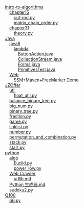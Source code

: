 [intro-to-algorithms](https://github.com/cangsangyuemanlou/codenote/tree/master/intro-to-algorithms)  
&emsp;[chapter15](https://github.com/cangsangyuemanlou/codenote/tree/master/intro-to-algorithms/chapter15)  
&emsp;&emsp;[cut-rod.py](https://github.com/cangsangyuemanlou/codenote/blob/master/intro-to-algorithms/chapter15/cut-rod.py)  
&emsp;&emsp;[matrix_chain_order.py](https://github.com/cangsangyuemanlou/codenote/blob/master/intro-to-algorithms/chapter15/matrix_chain_order.py)  
&emsp;[chapter31](https://github.com/cangsangyuemanlou/codenote/tree/master/intro-to-algorithms/chapter31)  
&emsp;&emsp;[theory.py](https://github.com/cangsangyuemanlou/codenote/blob/master/intro-to-algorithms/chapter31/theory.py)  
[Java](https://github.com/cangsangyuemanlou/codenote/tree/master/Java)  
&emsp;[java8](https://github.com/cangsangyuemanlou/codenote/tree/master/Java/java8)  
&emsp;&emsp;[lambda](https://github.com/cangsangyuemanlou/codenote/tree/master/Java/java8/lambda)  
&emsp;&emsp;&emsp;[ButtonAction.java](https://github.com/cangsangyuemanlou/codenote/blob/master/Java/java8/lambda/ButtonAction.java)  
&emsp;&emsp;&emsp;[CollectionStream.java](https://github.com/cangsangyuemanlou/codenote/blob/master/Java/java8/lambda/CollectionStream.java)  
&emsp;&emsp;&emsp;[Forms.java](https://github.com/cangsangyuemanlou/codenote/blob/master/Java/java8/lambda/Forms.java)  
&emsp;&emsp;&emsp;[PrimitivesTest.java](https://github.com/cangsangyuemanlou/codenote/blob/master/Java/java8/lambda/PrimitivesTest.java)  
&emsp;[Web](https://github.com/cangsangyuemanlou/codenote/tree/master/Java/Web)  
&emsp;&emsp;[SSM+Maven+FreeMarker Demo](https://github.com/cangsangyuemanlou/codenote/tree/master/Java/Web/SSM%2BMaven%2BFreeMarker%20Demo)  
[JZOffer](https://github.com/cangsangyuemanlou/codenote/tree/master/JZOffer)  
&emsp;[util](https://github.com/cangsangyuemanlou/codenote/tree/master/JZOffer/util)  
&emsp;&emsp;[float_util.py](https://github.com/cangsangyuemanlou/codenote/blob/master/JZOffer/util/float_util.py)  
&emsp;[balance_binary_tree.py](https://github.com/cangsangyuemanlou/codenote/blob/master/JZOffer/balance_binary_tree.py)  
&emsp;[big_num.py](https://github.com/cangsangyuemanlou/codenote/blob/master/JZOffer/big_num.py)  
&emsp;[binary_tree.py](https://github.com/cangsangyuemanlou/codenote/blob/master/JZOffer/binary_tree.py)  
&emsp;[fraction.py](https://github.com/cangsangyuemanlou/codenote/blob/master/JZOffer/fraction.py)  
&emsp;[game.py](https://github.com/cangsangyuemanlou/codenote/blob/master/JZOffer/game.py)  
&emsp;[linklist.py](https://github.com/cangsangyuemanlou/codenote/blob/master/JZOffer/linklist.py)  
&emsp;[number.py](https://github.com/cangsangyuemanlou/codenote/blob/master/JZOffer/number.py)  
&emsp;[permutation_and_combination.py](https://github.com/cangsangyuemanlou/codenote/blob/master/JZOffer/permutation_and_combination.py)  
&emsp;[stack.py](https://github.com/cangsangyuemanlou/codenote/blob/master/JZOffer/stack.py)  
&emsp;[start.py](https://github.com/cangsangyuemanlou/codenote/blob/master/JZOffer/start.py)  
[python](https://github.com/cangsangyuemanlou/codenote/tree/master/python)  
&emsp;[algo](https://github.com/cangsangyuemanlou/codenote/tree/master/python/algo)  
&emsp;&emsp;[Euclid.py](https://github.com/cangsangyuemanlou/codenote/blob/master/python/algo/Euclid.py)  
&emsp;&emsp;[power_low.py](https://github.com/cangsangyuemanlou/codenote/blob/master/python/algo/power_low.py)  
&emsp;[Web Crawler](https://github.com/cangsangyuemanlou/codenote/tree/master/python/Web%20Crawler)  
&emsp;&emsp;[urllib.md](https://github.com/cangsangyuemanlou/codenote/blob/master/python/Web%20Crawler/urllib.md)  
&emsp;[Python 生成器.md](https://github.com/cangsangyuemanlou/codenote/blob/master/python/Python%20%E7%94%9F%E6%88%90%E5%99%A8.md)  
&emsp;[sudoku2.py](https://github.com/cangsangyuemanlou/codenote/blob/master/python/sudoku2.py)  
[Q100](https://github.com/cangsangyuemanlou/codenote/tree/master/Q100)  
&emsp;[q6.py](https://github.com/cangsangyuemanlou/codenote/blob/master/Q100/q6.py)  
